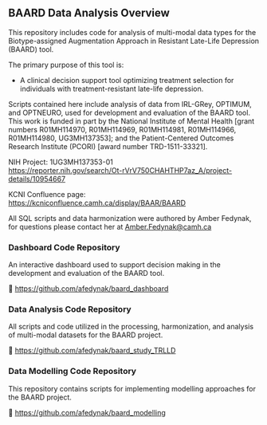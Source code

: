 ## BAARD Data Analysis Overview

This repository includes code for analysis of multi-modal data types for the Biotype-assigned Augmentation Approach in Resistant Late-Life Depression (BAARD) tool. 

The primary purpose of this tool is:
* A clinical decision support tool optimizing treatment selection for individuals with treatment-resistant late-life depression.
  
Scripts contained here include analysis of data from IRL-GRey, OPTIMUM, and OPTNEURO, used for development and evaluation of the BAARD tool.
This work is funded in part by the National Institute of Mental Health [grant numbers R01MH114970, R01MH114969, R01MH114981, R01MH114966, R01MH114980, UG3MH137353]; and the Patient-Centered Outcomes Research Institute (PCORI) [award number TRD-1511-33321].

NIH Project: 1UG3MH137353-01<br>
https://reporter.nih.gov/search/Ot-rVrV750CHAHTHP7az_A/project-details/10954667

KCNI Confluence page: 
https://kcniconfluence.camh.ca/display/BAAR/BAARD

All SQL scripts and data harmonization were authored by Amber Fedynak, for questions please contact her at Amber.Fedynak@camh.ca

### Dashboard Code Repository

An interactive dashboard used to support decision making in the development and evaluation of the BAARD tool.

🔗 https://github.com/afedynak/baard_dashboard

### Data Analysis Code Repository

All scripts and code utilized in the processing, harmonization, and analysis of multi-modal datasets for the BAARD project.

🔗 https://github.com/afedynak/baard_study_TRLLD

### Data Modelling Code Repository

This repository contains scripts for implementing modelling approaches for the BAARD project.

🔗 https://github.com/afedynak/baard_modelling

